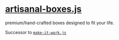 # [artisanal-boxes.js](http://thoppe.github.io/artisanal-boxes.js)

premium/hand-crafted boxes designed to fit your life.

Successor to [`make-it-work.js`](http://thoppe.github.io/make-it-work/)
